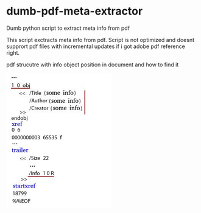 # dumb-pdf-meta-extractor
Dumb python script to extract meta info from pdf

This script exctracts meta info from pdf. Script is not optimized and doesnt supprort pdf files with incremental updates if i got adobe pdf reference right.

pdf strucutre with info object position in document and how to find it

![pdf strucutre with meta info position](https://github.com/pavlov-o-a/dumb-pdf-meta-extractor/blob/main/pdf_meta_parcing.jpeg)
